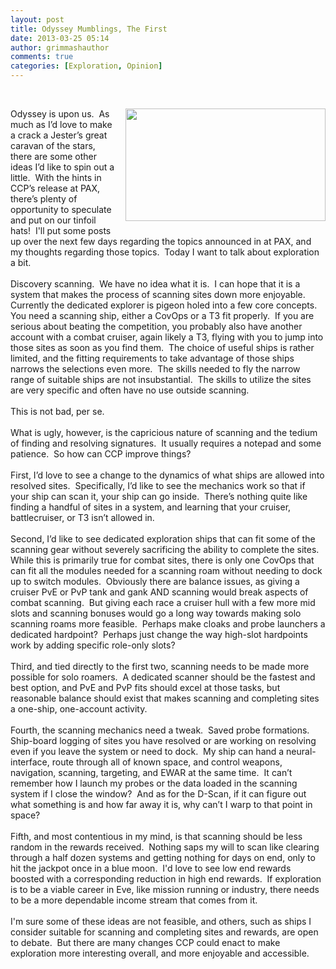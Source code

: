 ```yaml
---
layout: post
title: Odyssey Mumblings, The First
date: 2013-03-25 05:14
author: grimmashauthor
comments: true
categories: [Exploration, Opinion]
---
```

<br /><div style="clear: both; text-align: center;"><a href="http://grimmash.com/wp-content/uploads/2013/03/eve_online_odyssey.0_cinema_640.0-300x1681.jpg" style="clear: right; float: right; margin-bottom: 1em; margin-left: 1em;"><img border="0" height="180" src="http://grimmash.com/wp-content/uploads/2013/03/eve_online_odyssey.0_cinema_640.0-300x1681-300x168.jpg" width="320" /></a></div><div>Odyssey is upon us.<span style="mso-spacerun: yes;">&nbsp; </span>As much as I’d love to make a crack a Jester’s great caravan of the stars, there are some other ideas I’d like to spin out a little.<span style="mso-spacerun: yes;">&nbsp; </span>With the hints in CCP’s release at PAX, there’s plenty of opportunity to speculate and put on our tinfoil hats!<span style="mso-spacerun: yes;">&nbsp; </span>I'll put some posts up over the next few days regarding the topics announced in at PAX, and my thoughts regarding those topics. &nbsp;Today I want to talk about exploration a bit.</div><div><br /></div><div>Discovery scanning.<span style="mso-spacerun: yes;">&nbsp; </span>We have no idea what it is.<span style="mso-spacerun: yes;">&nbsp; </span>I can hope that it is a system that makes the process of scanning sites down more enjoyable.<span style="mso-spacerun: yes;">&nbsp; </span>Currently the dedicated explorer is pigeon holed into a few core concepts.<span style="mso-spacerun: yes;">&nbsp; </span>You need a scanning ship, either a CovOps or a T3 fit properly.<span style="mso-spacerun: yes;">&nbsp; </span>If you are serious about beating the competition, you probably also have another account with a combat cruiser, again likely a T3, flying with you to jump into those sites as soon as you find them.<span style="mso-spacerun: yes;">&nbsp; </span>The choice of useful ships is rather limited, and the fitting requirements to take advantage of those ships narrows the selections even more.<span style="mso-spacerun: yes;">&nbsp; </span>The skills needed to fly the narrow range of suitable ships are not insubstantial.<span style="mso-spacerun: yes;">&nbsp; </span>The skills to utilize the sites are very specific and often have no use outside scanning.</div><div><br /></div><div>This is not bad, per se.</div><div><br /></div><div>What is ugly, however, is the capricious nature of scanning and the tedium of finding and resolving signatures.<span style="mso-spacerun: yes;">&nbsp; </span>It usually requires a notepad and some patience.<span style="mso-spacerun: yes;">&nbsp; </span>So how can CCP improve things?</div><div><br /></div><div>First, I’d love to see a change to the dynamics of what ships are allowed into resolved sites.<span style="mso-spacerun: yes;">&nbsp; </span>Specifically, I’d like to see the mechanics work so that if your ship can scan it, your ship can go inside.<span style="mso-spacerun: yes;">&nbsp; </span>There’s nothing quite like finding a handful of sites in a system, and learning that your cruiser, battlecruiser, or T3 isn’t allowed in.</div><div><br /></div><div>Second, I’d like to see dedicated exploration ships that can fit some of the scanning gear without severely sacrificing the ability to complete the sites.<span style="mso-spacerun: yes;">&nbsp; </span>While this is primarily true for combat sites, there is only one CovOps that can fit all the modules needed for a scanning roam without needing to dock up to switch modules.<span style="mso-spacerun: yes;">&nbsp; </span>Obviously there are balance issues, as giving a cruiser PvE or PvP tank and gank AND scanning would break aspects of combat scanning.<span style="mso-spacerun: yes;">&nbsp; </span>But giving each race a cruiser hull with a few more mid slots and scanning bonuses would go a long way towards making solo scanning roams more feasible.<span style="mso-spacerun: yes;">&nbsp; </span>Perhaps make cloaks and probe launchers a dedicated hardpoint?<span style="mso-spacerun: yes;">&nbsp; </span>Perhaps just change the way high-slot hardpoints work by adding specific role-only slots?</div><div><br /></div><div>Third, and tied directly to the first two, scanning needs to be made more possible for solo roamers.<span style="mso-spacerun: yes;">&nbsp; </span>A dedicated scanner should be the fastest and best option, and PvE and PvP fits should excel at those tasks, but reasonable balance should exist that makes scanning and completing sites a one-ship, one-account activity.</div><div><br /></div><div>Fourth, the scanning mechanics need a tweak.<span style="mso-spacerun: yes;">&nbsp; </span>Saved probe formations.<span style="mso-spacerun: yes;">&nbsp; </span>Ship-board logging of sites you have resolved or are working on resolving even if you leave the system or need to dock.<span style="mso-spacerun: yes;">&nbsp; </span>My ship can hand a neural-interface, route through all of known space, and control weapons, navigation, scanning, targeting, and EWAR at the same time.<span style="mso-spacerun: yes;">&nbsp; </span>It can’t remember how I launch my probes or the data loaded in the scanning system if I close the window?<span style="mso-spacerun: yes;">&nbsp; </span>And as for the D-Scan, if it can figure out what something is and how far away it is, why can’t I warp to that point in space?</div><div><br /></div><div>Fifth, and most contentious in my mind, is that scanning should be less random in the rewards received. &nbsp;Nothing saps my will to scan like clearing through a half dozen systems and getting nothing for days on end, only to hit the jackpot once in a blue moon. &nbsp;I'd love to see low end rewards boosted with a corresponding reduction in high end rewards. &nbsp;If exploration is to be a viable career in Eve, like mission running or industry, there needs to be a more dependable income stream that comes from it.</div><div><br /></div><div>I'm sure some of these ideas are not feasible, and others, such as ships I consider suitable for scanning and completing sites and rewards, are open to debate. &nbsp;But there are many changes CCP could enact to make exploration more interesting overall, and more enjoyable and accessible. &nbsp;</div><br />
